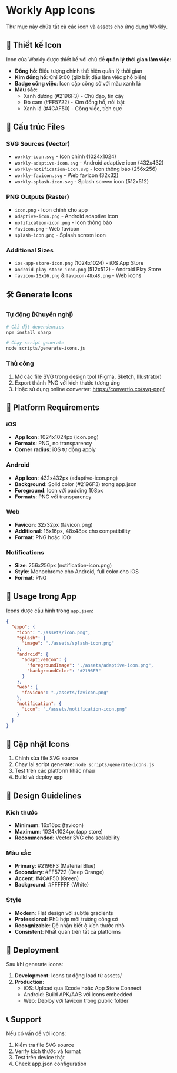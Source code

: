 # Workly App Icons

Thư mục này chứa tất cả các icon và assets cho ứng dụng Workly.

## 🎨 Thiết kế Icon

Icon của Workly được thiết kế với chủ đề **quản lý thời gian làm việc**:

- **Đồng hồ**: Biểu tượng chính thể hiện quản lý thời gian
- **Kim đồng hồ**: Chỉ 9:00 (giờ bắt đầu làm việc phổ biến)
- **Badge công việc**: Icon cặp công sở với màu xanh lá
- **Màu sắc**: 
  - Xanh dương (#2196F3) - Chủ đạo, tin cậy
  - Đỏ cam (#FF5722) - Kim đồng hồ, nổi bật
  - Xanh lá (#4CAF50) - Công việc, tích cực

## 📁 Cấu trúc Files

### SVG Sources (Vector)
- `workly-icon.svg` - Icon chính (1024x1024)
- `workly-adaptive-icon.svg` - Android adaptive icon (432x432)
- `workly-notification-icon.svg` - Icon thông báo (256x256)
- `workly-favicon.svg` - Web favicon (32x32)
- `workly-splash-icon.svg` - Splash screen icon (512x512)

### PNG Outputs (Raster)
- `icon.png` - Icon chính cho app
- `adaptive-icon.png` - Android adaptive icon
- `notification-icon.png` - Icon thông báo
- `favicon.png` - Web favicon
- `splash-icon.png` - Splash screen icon

### Additional Sizes
- `ios-app-store-icon.png` (1024x1024) - iOS App Store
- `android-play-store-icon.png` (512x512) - Android Play Store
- `favicon-16x16.png` & `favicon-48x48.png` - Web icons

## 🛠️ Generate Icons

### Tự động (Khuyến nghị)
```bash
# Cài đặt dependencies
npm install sharp

# Chạy script generate
node scripts/generate-icons.js
```

### Thủ công
1. Mở các file SVG trong design tool (Figma, Sketch, Illustrator)
2. Export thành PNG với kích thước tương ứng
3. Hoặc sử dụng online converter: https://convertio.co/svg-png/

## 📱 Platform Requirements

### iOS
- **App Icon**: 1024x1024px (icon.png)
- **Formats**: PNG, no transparency
- **Corner radius**: iOS tự động apply

### Android
- **App Icon**: 432x432px (adaptive-icon.png)
- **Background**: Solid color (#2196F3) trong app.json
- **Foreground**: Icon với padding 108px
- **Formats**: PNG với transparency

### Web
- **Favicon**: 32x32px (favicon.png)
- **Additional**: 16x16px, 48x48px cho compatibility
- **Format**: PNG hoặc ICO

### Notifications
- **Size**: 256x256px (notification-icon.png)
- **Style**: Monochrome cho Android, full color cho iOS
- **Format**: PNG

## 🎯 Usage trong App

Icons được cấu hình trong `app.json`:

```json
{
  "expo": {
    "icon": "./assets/icon.png",
    "splash": {
      "image": "./assets/splash-icon.png"
    },
    "android": {
      "adaptiveIcon": {
        "foregroundImage": "./assets/adaptive-icon.png",
        "backgroundColor": "#2196F3"
      }
    },
    "web": {
      "favicon": "./assets/favicon.png"
    },
    "notification": {
      "icon": "./assets/notification-icon.png"
    }
  }
}
```

## 🔄 Cập nhật Icons

1. Chỉnh sửa file SVG source
2. Chạy lại script generate: `node scripts/generate-icons.js`
3. Test trên các platform khác nhau
4. Build và deploy app

## 📐 Design Guidelines

### Kích thước
- **Minimum**: 16x16px (favicon)
- **Maximum**: 1024x1024px (app store)
- **Recommended**: Vector SVG cho scalability

### Màu sắc
- **Primary**: #2196F3 (Material Blue)
- **Secondary**: #FF5722 (Deep Orange)
- **Accent**: #4CAF50 (Green)
- **Background**: #FFFFFF (White)

### Style
- **Modern**: Flat design với subtle gradients
- **Professional**: Phù hợp môi trường công sở
- **Recognizable**: Dễ nhận biết ở kích thước nhỏ
- **Consistent**: Nhất quán trên tất cả platforms

## 🚀 Deployment

Sau khi generate icons:

1. **Development**: Icons tự động load từ assets/
2. **Production**: 
   - iOS: Upload qua Xcode hoặc App Store Connect
   - Android: Build APK/AAB với icons embedded
   - Web: Deploy với favicon trong public folder

## 📞 Support

Nếu có vấn đề với icons:
1. Kiểm tra file SVG source
2. Verify kích thước và format
3. Test trên device thật
4. Check app.json configuration
